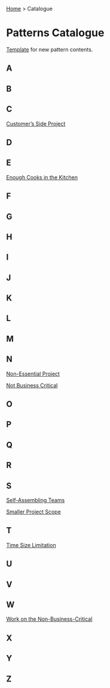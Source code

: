 [Home](README.md) > Catalogue
# Patterns Catalogue

[Template](catalogue/template.md) for new pattern contents.


## A

## B

## C
[Customer’s Side Project](catalogue/Non-Essential_Project.md)

## D

## E
[Enough Cooks in the Kitchen](catalogue/Team_Size_Limitation.md)

## F

## G

## H

## I

## J

## K

## L

## M

## N
[Non-Essential Project](catalogue/Non-Essential_Project.md)

[Not Business Critical](catalogue/Non-Essential_Project.md)

## O

## P

## Q

## R

## S
[Self-Assembling Teams](catalogue/Self-Assembling_Teams.md)

[Smaller Project Scope](catalogue/Smaller_Project_Scope.md)

## T
[Time Size Limitation](catalogue/Team_Size_Limitation.md)

## U

## V

## W
[Work on the Non-Business-Critical](catalogue/Non-Essential_Project.md)

## X

## Y

## Z
